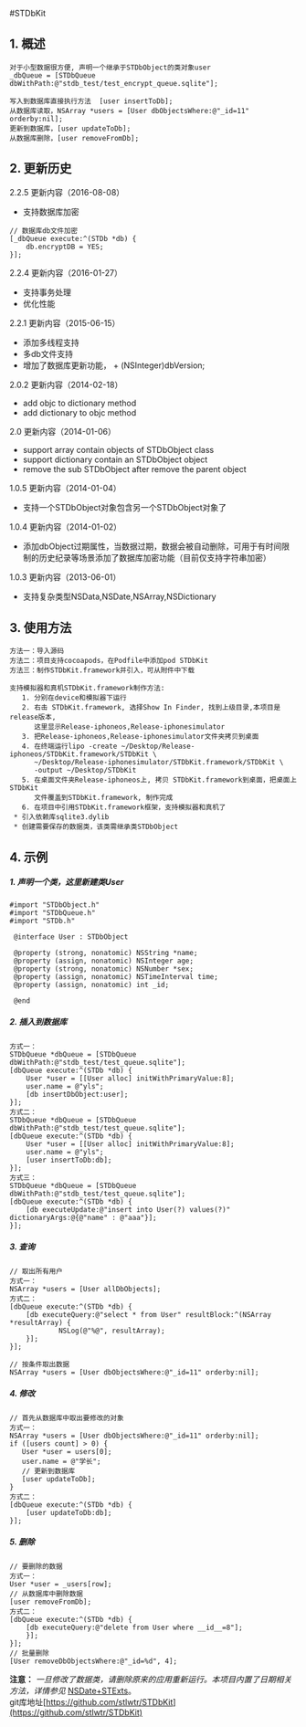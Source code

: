 #STDbKit

## 1. 概述
```
对于小型数据很方便, 声明一个继承于STDbObject的类对象user
_dbQueue = [STDbQueue dbWithPath:@"stdb_test/test_encrypt_queue.sqlite"];

写入到数据库直接执行方法  [user insertToDb]; 
从数据库读取，NSArray *users = [User dbObjectsWhere:@"_id=11" orderby:nil];
更新到数据库，[user updateToDb];
从数据库删除，[user removeFromDb]; 
```

## 2. 更新历史
2.2.5 更新内容（2016-08-08） 

  - 支持数据库加密
  
```
// 数据库db文件加密
[_dbQueue execute:^(STDb *db) { 
	db.encryptDB = YES; 
}]; 
```
 
2.2.4 更新内容（2016-01-27） 

  - 支持事务处理
  - 优化性能 

2.2.1 更新内容（2015-06-15）

  - 添加多线程支持  
  - 多db文件支持  
  - 增加了数据库更新功能， + (NSInteger)dbVersion;  
                                   
2.0.2 更新内容（2014-02-18）
  - add objc to dictionary method 
  - add dictionary to objc method

2.0 更新内容（2014-01-06）

  - support array contain objects of STDbObject class
  - support dictionary contain an STDbObject object
  - remove the sub STDbObject after remove the parent object

1.0.5 更新内容（2014-01-04）

  - 支持一个STDbObject对象包含另一个STDbObject对象了

1.0.4 更新内容（2014-01-02）

  - 添加dbObject过期属性，当数据过期，数据会被自动删除，可用于有时间限制的历史纪录等场景添加了数据库加密功能（目前仅支持字符串加密）
  
1.0.3 更新内容（2013-06-01）

  - 支持复杂类型NSData,NSDate,NSArray,NSDictionary

## 3. 使用方法

```
方法一：导入源码
方法二：项目支持cocoapods，在Podfile中添加pod STDbKit
方法三：制作STDbKit.framework并引入，可从附件中下载

支持模拟器和真机STDbKit.framework制作方法:
   1. 分别在device和模拟器下运行
   2. 右击 STDbKit.framework, 选择Show In Finder, 找到上级目录,本项目是release版本,
      这里显示Release-iphoneos,Release-iphonesimulator
   3. 把Release-iphoneos,Release-iphonesimulator文件夹拷贝到桌面
   4. 在终端运行lipo -create ~/Desktop/Release-iphoneos/STDbKit.framework/STDbKit \
      ~/Desktop/Release-iphonesimulator/STDbKit.framework/STDbKit \
      -output ~/Desktop/STDbKit
   5. 在桌面文件夹Release-iphoneos上, 拷贝 STDbKit.framework到桌面，把桌面上 STDbKit 
      文件覆盖到STDbKit.framework, 制作完成
   6. 在项目中引用STDbKit.framework框架，支持模拟器和真机了
 * 引入依赖库sqlite3.dylib
 * 创建需要保存的数据类，该类需继承类STDbObject
```

## 4. 示例

#####  1. 声明一个类，这里新建类User
```
#import "STDbObject.h"
#import "STDbQueue.h"
#import "STDb.h"

 @interface User : STDbObject

 @property (strong, nonatomic) NSString *name;
 @property (assign, nonatomic) NSInteger age;
 @property (strong, nonatomic) NSNumber *sex;
 @property (assign, nonatomic) NSTimeInterval time;
 @property (assign, nonatomic) int _id;

 @end
```
#####  2. 插入到数据库
```
方式一：
STDbQueue *dbQueue = [STDbQueue dbWithPath:@"stdb_test/test_queue.sqlite"];
[dbQueue execute:^(STDb *db) {
	User *user = [[User alloc] initWithPrimaryValue:8];
	user.name = @"yls";
	[db insertDbObject:user];
}];
方式二：
STDbQueue *dbQueue = [STDbQueue dbWithPath:@"stdb_test/test_queue.sqlite"];
[dbQueue execute:^(STDb *db) {
	User *user = [[User alloc] initWithPrimaryValue:8];
	user.name = @"yls";
	[user insertToDb:db];
}];
方式三：
STDbQueue *dbQueue = [STDbQueue dbWithPath:@"stdb_test/test_queue.sqlite"];
[dbQueue execute:^(STDb *db) {
	[db executeUpdate:@"insert into User(?) values(?)" dictionaryArgs:@{@"name" : @"aaa"}];
}];

```
#####  3. 查询
```
// 取出所有用户
方式一：
NSArray *users = [User allDbObjects];
方式二：
[dbQueue execute:^(STDb *db) {
	[db executeQuery:@"select * from User" resultBlock:^(NSArray *resultArray) {
            NSLog(@"%@", resultArray);
	}];
}];
    
// 按条件取出数据
NSArray *users = [User dbObjectsWhere:@"_id=11" orderby:nil];

```
#####  4. 修改
```
// 首先从数据库中取出要修改的对象
方式一：
NSArray *users = [User dbObjectsWhere:@"_id=11" orderby:nil];
if ([users count] > 0) {
   User *user = users[0];
   user.name = @"学长";
   // 更新到数据库
   [user updateToDb];
}
方式二：
[dbQueue execute:^(STDb *db) {
	[user updateToDb:db];
}];
```
#####  5. 删除
```
// 要删除的数据
方式一：
User *user = _users[row];
// 从数据库中删除数据
[user removeFromDb];
方式二：
[dbQueue execute:^(STDb *db) {
	[db executeQuery:@"delete from User where __id__=8"];
	}];
}];
// 批量删除
[User removeDbObjectsWhere:@"_id=%d", 4];
```
**注意：** *一旦修改了数据类，请删除原来的应用重新运行。本项目内置了日期相关方法，详情参见* [NSDate+STExts](http://git.oschina.net/yanglishuan/NSDate-STExts)。  
git库地址[https://github.com/stlwtr/STDbKit](https://github.com/stlwtr/STDbKit)
